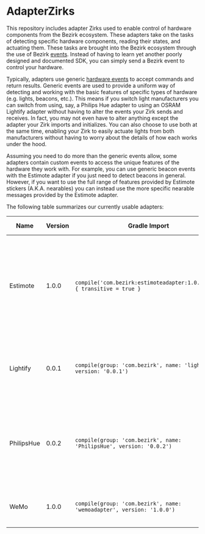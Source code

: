 # AdapterZirks

This repository includes adapter Zirks used to enable control of hardware components from the Bezirk ecosystem. These adapters take on the tasks of detecting specific hardware components, reading their states, and actuating them. These tasks are brought into the Bezirk ecosystem through the use of Bezirk [events](http://developer.bezirk.com/documentation/key_terms.php). Instead of having to learn yet another poorly designed and documented SDK, you can simply send a Bezirk event to control your hardware.

Typically, adapters use generic [hardware events](https://github.com/kevinhhbosch/HardwareEvents) to accept commands and return results. Generic events are used to provide a uniform way of detecting and working with the basic features of specific types of hardware (e.g. lights, beacons, etc.). This means if you switch light manufacturers you can switch from using, say, a Philips Hue adapter to using an OSRAM Lightify adapter without having to alter the events your Zirk sends and receives. In fact, you may not even have to alter anything except the adapter your Zirk imports and initializes. You can also choose to use both at the same time, enabling your Zirk to easily actuate lights from both manufacturers without having to worry about the details of how each works under the hood.

Assuming you need to do more than the generic events allow, some adapters contain custom events to access the unique features of the hardware they work with. For example, you can use generic beacon events with the Estimote adapter if you just need to detect beacons in general. However, if you want to use the full range of features provided by Estimote stickers (A.K.A. nearables) you can instead use the more specific nearable messages provided by the Estimote adapter.

The following table summarizes our currently usable adapters:

Name | Version | Gradle Import | Supported Features | Example Code
--- | --- | --- | --- | ---
Estimote | 1.0.0 | `compile('com.bezirk:estimoteadapter:1.0.0@aar') { transitive = true }` | Detect iBeacons, detect Estimote nearables, get Estimote nearable attributes if detected as a generic beacon | [Test Zirk](https://github.com/Bezirk-Bosch/AdapterZirks/blob/master/EstimoteAdapter/app/src/main/java/com/bezirk/adapter/estimote/MainActivity.java), [Smart Desk](https://github.com/Bezirk-Bosch/SmartDeskZirk/blob/master/AndroidBeaconDetector/src/main/java/com/bezirk/smartdesk/beacondetector/MainActivity.java)
Lightify | 0.0.1 | `compile(group: 'com.bezirk', name: 'lightify', version: '0.0.1')` | Discover gateways, detect lights, turn lights on and off, set light brightness | [Test Zirk](https://github.com/Bezirk-Bosch/AdapterZirks/blob/master/lightify/src/test/java/com/bezirk/adapter/lightify/LightifyZirkTest.java)
PhilipsHue | 0.0.2 | `compile(group: 'com.bezirk', name: 'PhilipsHue', version: '0.0.2')` | Discover bridges, detect lights, turn lights on and off, set light brightness, set light color, get light state | [Test Zirk](https://github.com/Bezirk-Bosch/AdapterZirks/blob/master/PhilipsHue/src/test/java/com/bezirk/adapter/philips/hue/PhilipsHueZirkTest.java), [Smart Desk](https://github.com/Bezirk-Bosch/SmartDeskZirk/blob/master/SmartDesk/src/main/java/com/bezirk/smartdesk/Main.java)
WeMo | 1.0.0 | `compile(group: 'com.bezirk', name: 'wemoadapter', version: '1.0.0')` | Discover switches, turn switches on and off | [Test Zirk](https://github.com/Bezirk-Bosch/AdapterZirks/blob/master/wemoadapter/src/test/java/com/bezirk/adapter/belkin/wemo/WeMoZirkTest.java), [Smart Desk](https://github.com/Bezirk-Bosch/SmartDeskZirk/blob/master/SmartDesk/src/main/java/com/bezirk/smartdesk/Main.java)
